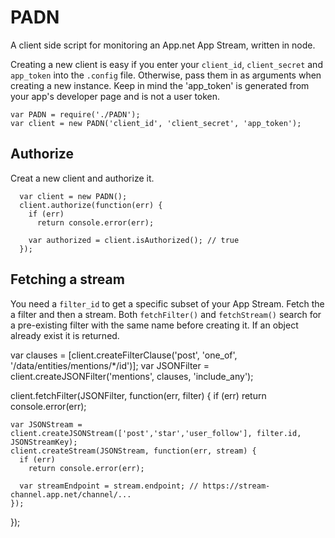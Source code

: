 # PADN

A client side script for monitoring an App.net App Stream, written in node.
  
Creating a new client is easy if you enter your `client_id`, `client_secret` and `app_token` into the `.config` file. Otherwise, pass them in as arguments when creating a new instance. Keep in mind the 'app_token' is generated from your app's developer page and is not a user token.

```
var PADN = require('./PADN');
var client = new PADN('client_id', 'client_secret', 'app_token');
```

## Authorize

Creat a new client and authorize it.

```
  var client = new PADN();
  client.authorize(function(err) {
    if (err)
      return console.error(err);
      
    var authorized = client.isAuthorized(); // true
  });
```

## Fetching a stream

You need a `filter_id` to get a specific subset of your App Stream. Fetch the a filter and then a stream. Both `fetchFilter()` and `fetchStream()` search for a pre-existing filter with the same name before creating it. If an object already exist it is returned. 
  
  var clauses = [client.createFilterClause('post', 'one_of', '/data/entities/mentions/*/id')];
  var JSONFilter = client.createJSONFilter('mentions', clauses, 'include_any');
  
  client.fetchFilter(JSONFilter, function(err, filter) {
    if (err)
      return console.error(err);
    
    var JSONStream = client.createJSONStream(['post','star','user_follow'], filter.id, JSONStreamKey);
    client.createStream(JSONStream, function(err, stream) {
      if (err)
        return console.error(err);
      
      var streamEndpoint = stream.endpoint; // https://stream-channel.app.net/channel/...
    });
  });



